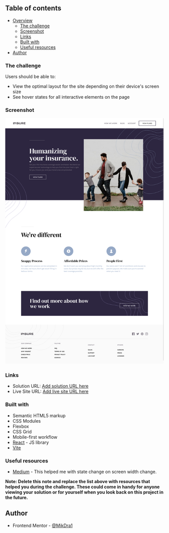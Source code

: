 ## Table of contents

- [Overview](#overview)
  - [The challenge](#the-challenge)
  - [Screenshot](#screenshot)
  - [Links](#links)
  - [Built with](#built-with)
  - [Useful resources](#useful-resources)
- [Author](#author)

### The challenge

Users should be able to:

- View the optimal layout for the site depending on their device's screen size
- See hover states for all interactive elements on the page

### Screenshot

![ScreenShot](./screenshot.png)

### Links

- Solution URL: [Add solution URL here](https://your-solution-url.com)
- Live Site URL: [Add live site URL here](https://your-live-site-url.com)

### Built with

- Semantic HTML5 markup
- CSS Modules
- Flexbox
- CSS Grid
- Mobile-first workflow
- [React](https://reactjs.org/) - JS library
- [Vite](https://vitejs.dev/)

### Useful resources

- [Medium](https://medium.com/@josephat94/building-a-simple-react-hook-to-detect-screen-size-404a867fa2d2) - This helped me with state change on screen width change.

**Note: Delete this note and replace the list above with resources that helped you during the challenge. These could come in handy for anyone viewing your solution or for yourself when you look back on this project in the future.**

## Author

- Frontend Mentor - [@MikDra1](https://www.frontendmentor.io/profile/MikDra1)
